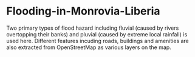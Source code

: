 # Flooding-in-Monrovia-Liberia

 Two primary types of flood hazard including fluvial (caused by rivers overtopping  their banks) and pluvial (caused by extreme local rainfall) is used here. Different features incuding roads, buildings and amenities are also extracted from OpenStreetMap as various layers on the map.
